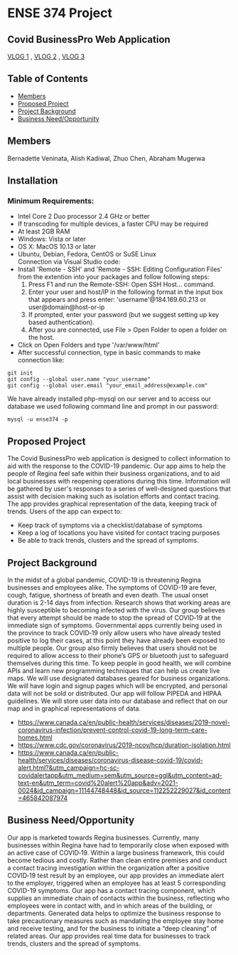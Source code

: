 # ENSE 374 Project
## Covid BusinessPro Web Application

[VLOG 1](https://www.youtube.com/watch?v=-A4Cb1X_mj0&feature=youtu.be)
, [VLOG 2](https://youtu.be/RHELajsj6EE)
, [VLOG 3](https://youtu.be/NnM0xuFU-Bk)

## Table of Contents
* [Members](#members)
* [Proposed Project](#proposed‐project)
* [Project Background](#project‐background)
* [Business Need/Opportunity](#business‐need/opportunity)

## Members
Bernadette Veninata,
Alish Kadiwal,
Zhuo Chen,
Abraham Mugerwa

## Installation
### Minimum Requirements:
  * Intel Core 2 Duo processor 2.4 GHz or better
  * If transcoding for multiple devices, a faster CPU may be required
  * At least 2GB RAM
  * Windows: Vista or later
  * OS X: MacOS 10.13 or later
  * Ubuntu, Debian, Fedora, CentOS or SuSE Linux  
Connection via Visual Studio code:
  * Install 'Remote - SSH' and 'Remote - SSH: Editing Configuration Files' from the extention into your packages and follow following steps:
    1. Press F1 and run the Remote-SSH: Open SSH Host... command.
    1. Enter your user and host/IP in the following format in the input box that appears and press enter: 'username'@184.169.60.213 or user@domain@host-or-ip
    1. If prompted, enter your password (but we suggest setting up key based authentication).
    1. After you are connected, use File > Open Folder to open a folder on the host.
  * Click on Open Folders and type '/var/www/html'
  * After successful connection, type in basic commands to make connection like:
```
git init
git config --global user.name "your_username"
git config --global user.email "your_email_address@example.com"

```
We have already installed php-mysql on our server and to access our database we used following command line and prompt in our password:
```
mysql -u ense374 -p
```
## Proposed Project
The Covid BusinessPro web application is designed to collect information to aid with the response to the COVID-19 pandemic. Our app aims to help the people of Regina feel safe within their business organizations, and to aid local businesses with reopening operations during this time. Information will be gathered by user's responses to a series of well-designed questions that assist with decision making such as isolation efforts and contact tracing. The app provides graphical representation of the data, keeping track of trends. Users of the app can expect to:
* Keep track of symptoms via a checklist/database of symptoms
* Keep a log of locations you have visited for contact tracing purposes
* Be able to track trends, clusters and the spread of symptoms. 

## Project Background
In the midst of a global pandemic, COVID-19 is threatening Regina businesses and employees alike. The symptoms of COVID-19 are fever, cough, fatigue, shortness of breath and even death. The usual onset duration is 2-14 days from infection. Research shows that working areas are highly susceptible to becoming infected with the virus. Our group believes that every attempt should be made to stop the spread of COVID‐19 at the immediate sign of symptoms. Governmental apps currently being used in the province to track COVID‐19 only allow users who have already tested positive to log their cases, at this point they have already been exposed to multiple people. Our group also firmly believes that users should not be required to allow access to their phone’s GPS or bluetooth just to safeguard themselves during this time. To keep people in good health, we will combine APIs and learn new programming techniques that can help us create live maps. We will use designated databases geared for business organizations. We will have login and signup pages which will be encrypted, and personal data will not be sold or distributed. Our app will follow PIPEDA and HIPAA guidelines. We will store user data into our database and reflect that on our map and in graphical representations of data.
* https://www.canada.ca/en/public-health/services/diseases/2019-novel-coronavirus-infection/prevent-control-covid-19-long-term-care-homes.html
* https://www.cdc.gov/coronavirus/2019-ncov/hcp/duration-isolation.html
* https://www.canada.ca/en/public-health/services/diseases/coronavirus-disease-covid-19/covid-alert.html?&utm_campaign=hc-sc-covidalertapp&utm_medium=sem&utm_source=ggl&utm_content=ad-text-en&utm_term=covid%20alert%20app&adv=2021-0024&id_campaign=11144748448&id_source=112252229027&id_content=465842087974


## Business Need/Opportunity
Our app is marketed towards Regina businesses. Currently, many businesses within Regina have had to temporarily close when exposed with an active case of COVID‐19. Within a large business framework, this could become tedious and costly. Rather than clean entire premises and conduct a contact tracing investigation within the organization after a positive COVID‐19 test result by an employee, our app provides an immediate alert to the employer, triggered when an employee has at least 5 corresponding COVID-19 symptoms. Our app has a contact tracing component, which supplies an immediate chain of contacts within the business, reflecting who employees were in contact with, and in which areas of the building, or departments. Generated data helps to optimize the business response to take precautionary measures such as mandating the employee stay home and receive testing, and for the business to initiate a “deep cleaning” of related areas. Our app provides real time data for businesses to track trends, clusters and the spread of symptoms. 





